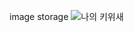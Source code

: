 image storage
![나의 키위새](https://user-images.githubusercontent.com/80443517/116637027-bebdc700-a99d-11eb-8eb6-8c655923de55.png)
